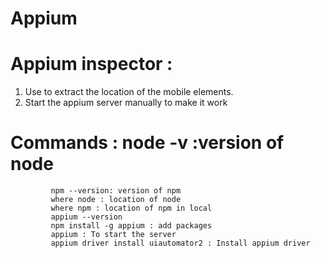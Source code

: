 # Appium


# Appium inspector :
1. Use to extract the location of the mobile elements.
2. Start the appium server manually to make it work

# Commands : node -v :version of node
             npm --version: version of npm
             where node : location of node
             where npm : location of npm in local
             appium --version
             npm install -g appium : add packages
             appium : To start the server
             appium driver install uiautomator2 : Install appium driver
             
      
